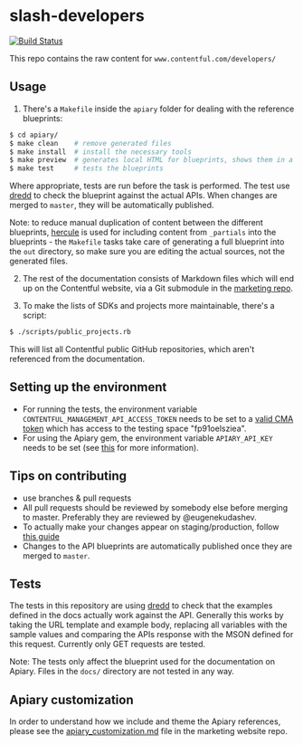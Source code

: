 # slash-developers

[![Build Status](https://travis-ci.org/contentful/slash-developers.svg?branch=master)](https://travis-ci.org/contentful/slash-developers)

This repo contains the raw content for `www.contentful.com/developers/`

## Usage

1. There's a `Makefile` inside the `apiary` folder for dealing with the reference blueprints:

```bash
$ cd apiary/
$ make clean    # remove generated files
$ make install  # install the necessary tools
$ make preview  # generates local HTML for blueprints, shows them in a browser
$ make test     # tests the blueprints
```

Where appropriate, tests are run before the task is performed. The test use
[dredd](https://github.com/apiaryio/dredd) to check the blueprint against the
actual APIs. When changes are merged to `master`, they will be automatically published.

Note: to reduce manual duplication of content between the different blueprints, [hercule](https://github.com/jamesramsay/hercule) is used for including content from `_partials` into the blueprints - the `Makefile` tasks take care of generating a full blueprint into the `out` directory, so make sure you are editing the actual sources, not the generated files.

2. The rest of the documentation consists of Markdown files which will end up on the
Contentful website, via a Git submodule in the
[marketing repo](https://github.com/contentful/marketing-website).

3. To make the lists of SDKs and projects more maintainable, there's a script:

```bash
$ ./scripts/public_projects.rb
```

This will list all Contentful public GitHub repositories, which aren't referenced
from the documentation.

## Setting up the environment

- For running the tests, the environment variable `CONTENTFUL_MANAGEMENT_API_ACCESS_TOKEN` needs to be set to a [valid CMA token](https://www.contentful.com/developers/docs/references/authentication/#getting-an-oauth-token) which has access to the testing space "fp91oelsziea".
- For using the Apiary gem, the environment variable `APIARY_API_KEY` needs to be set (see [this](https://github.com/apiaryio/apiary-client#install) for more information).

## Tips on contributing

 - use branches & pull requests
 - All pull requests should be reviewed by somebody else before merging to master. Preferably they are reviewed by @eugenekudashev.
 - To actually make your changes appear on staging/production, follow [this guide](https://github.com/contentful/marketing-website/blob/master/README.md#contribute-to-the-docs)
 - Changes to the API blueprints are automatically published once they are merged to `master`.

## Tests

The tests in this repository are using [dredd](https://github.com/apiaryio/dredd) to check that the examples defined in
the docs actually work against the API. Generally this works by taking the URL template and example body, replacing all variables with the
sample values and comparing the APIs response with the MSON defined for this request. Currently only GET requests are tested.

Note: The tests only affect the blueprint used for the documentation on Apiary. Files in the `docs/` directory are not tested in any way.

## Apiary customization
In order to understand how we include and theme the Apiary references, please see the [apiary_customization.md](https://github.com/contentful/marketing-website/blob/master/apiary_customization.md) file in the marketing website repo.
